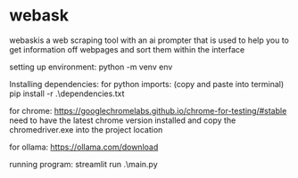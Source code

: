 # webask
webaskis a web scraping tool with an ai prompter that is used to help you to get information off webpages and sort them within the interface

setting up environment:
python -m venv env

Installing dependencies:
for python imports: (copy and paste into terminal)
pip install -r .\dependencies.txt

for chrome:
https://googlechromelabs.github.io/chrome-for-testing/#stable
need to have the latest chrome version installed and copy the chromedriver.exe into the project location

for ollama:
https://ollama.com/download

running program:
streamlit run .\main.py